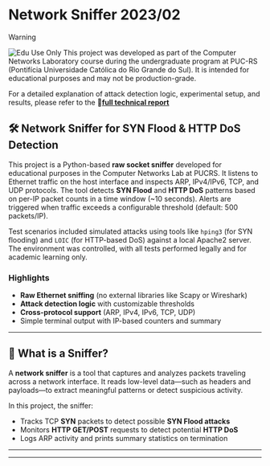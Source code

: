 # Network Sniffer 2023/02



> [!WARNING]
> ![Edu Use Only](https://img.shields.io/badge/Use-Educational--Only-orange)
> This project was developed as part of the Computer Networks Laboratory course during the undergraduate program at PUC-RS (Pontifícia Universidade Católica do Rio Grande do Sul). It is intended for educational purposes and may not be production-grade.

For a detailed explanation of attack detection logic, experimental setup, and results, please refer to the 🔗[**full technical report**](./report.pdf)

## 🛠️ Network Sniffer for SYN Flood & HTTP DoS Detection

This project is a Python-based **raw socket sniffer** developed for educational purposes in the Computer Networks Lab at PUCRS. It listens to Ethernet traffic on the host interface and inspects ARP, IPv4/IPv6, TCP, and UDP protocols. The tool detects **SYN Flood** and **HTTP DoS** patterns based on per-IP packet counts in a time window (\~10 seconds). Alerts are triggered when traffic exceeds a configurable threshold (default: 500 packets/IP).

Test scenarios included simulated attacks using tools like `hping3` (for SYN flooding) and `LOIC` (for HTTP-based DoS) against a local Apache2 server. The environment was controlled, with all tests performed legally and for academic learning only.

### Highlights

* **Raw Ethernet sniffing** (no external libraries like Scapy or Wireshark)
* **Attack detection logic** with customizable thresholds
* **Cross-protocol support** (ARP, IPv4, IPv6, TCP, UDP)
* Simple terminal output with IP-based counters and summary
  
---

## 📡 What is a Sniffer?

A **network sniffer** is a tool that captures and analyzes packets traveling across a network interface. It reads low-level data—such as headers and payloads—to extract meaningful patterns or detect suspicious activity.

In this project, the sniffer:

* Tracks TCP **SYN** packets to detect possible **SYN Flood attacks**
* Monitors **HTTP GET/POST** requests to detect potential **HTTP DoS**
* Logs ARP activity and prints summary statistics on termination

---
---


